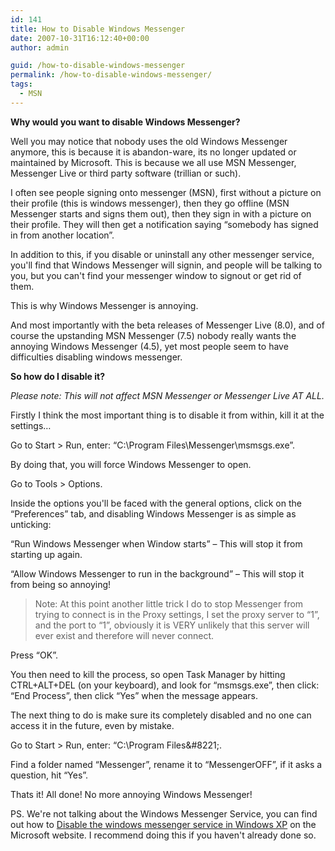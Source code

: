 ```yaml
---
id: 141
title: How to Disable Windows Messenger
date: 2007-10-31T16:12:40+00:00
author: admin

guid: /how-to-disable-windows-messenger
permalink: /how-to-disable-windows-messenger/
tags:
  - MSN
---
```

<p class="lead">
  <strong>Why would you want to disable Windows Messenger?</strong>
</p>

Well you may notice that nobody uses the old Windows Messenger anymore, this is because it is abandon-ware, its no longer updated or maintained by Microsoft. This is because we all use MSN Messenger, Messenger Live or third party software (trillian or such).

<!--more-->I often see people signing onto messenger (MSN), first without a picture on their profile (this is windows messenger), then they go offline (MSN Messenger starts and signs them out), then they sign in with a picture on their profile. They will then get a notification saying &#8220;somebody has signed in from another location&#8221;.

In addition to this, if you disable or uninstall any other messenger service, you'll find that Windows Messenger will signin, and people will be talking to you, but you can't find your messenger window to signout or get rid of them.

This is why Windows Messenger is annoying.

And most importantly with the beta releases of Messenger Live (8.0), and of course the upstanding MSN Messenger (7.5) nobody really wants the annoying Windows Messenger (4.5), yet most people seem to have difficulties disabling windows messenger.

**So how do I disable it?** 

_Please note: This will not affect MSN Messenger or Messenger Live AT ALL._ 

Firstly I think the most important thing is to disable it from within, kill it at the settings&#8230;

Go to Start > Run, enter: &#8220;C:\Program Files\Messenger\msmsgs.exe&#8221;.

By doing that, you will force Windows Messenger to open.

Go to Tools > Options.

Inside the options you'll be faced with the general options, click on the &#8220;Preferences&#8221; tab, and disabling Windows Messenger is as simple as unticking:

&#8220;Run Windows Messenger when Window starts&#8221; &#8211; This will stop it from starting up again.
  
&#8220;Allow Windows Messenger to run in the background&#8221; &#8211; This will stop it from being so annoying!

> Note: At this point another little trick I do to stop Messenger from trying to connect is in the Proxy settings, I set the proxy server to &#8220;1&#8221;, and the port to &#8220;1&#8221;, obviously it is VERY unlikely that this server will ever exist and therefore will never connect.

Press &#8220;OK&#8221;.

You then need to kill the process, so open Task Manager by hitting CTRL+ALT+DEL (on your keyboard), and look for &#8220;msmsgs.exe&#8221;, then click: &#8220;End Process&#8221;, then click &#8220;Yes&#8221; when the message appears.

The next thing to do is make sure its completely disabled and no one can access it in the future, even by mistake.

Go to Start > Run, enter: &#8220;C:\Program Files\&#8221;.

Find a folder named &#8220;Messenger&#8221;, rename it to &#8220;MessengerOFF&#8221;, if it asks a question, hit &#8220;Yes&#8221;.

Thats it! All done! No more annoying Windows Messenger!

PS. We're not talking about the Windows Messenger Service, you can find out how to [Disable the windows messenger service in Windows XP](http://www.microsoft.com/windowsxp/using/security/learnmore/stopspam.mspx) on the Microsoft website. I recommend doing this if you haven't already done so.
